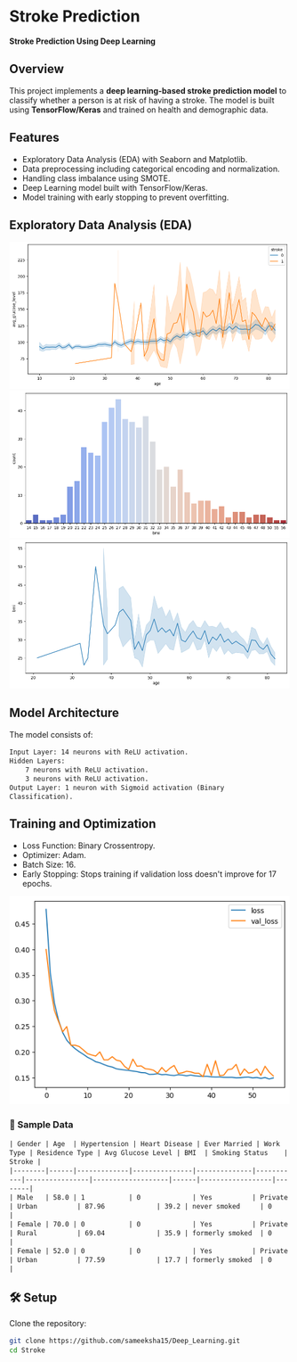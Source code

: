 # Stroke Prediction  

**Stroke Prediction Using Deep Learning**   

## Overview  
This project implements a **deep learning-based stroke prediction model** to classify whether a person is at risk of having a stroke. The model is built using **TensorFlow/Keras** and trained on health and demographic data.  

## Features 
- Exploratory Data Analysis (EDA) with Seaborn and Matplotlib.
- Data preprocessing including categorical encoding and normalization.
- Handling class imbalance using SMOTE.
- Deep Learning model built with TensorFlow/Keras.
- Model training with early stopping to prevent overfitting.

## Exploratory Data Analysis (EDA)
![EDA1](https://github.com/sameeksha15/Deep_Learning/blob/main/Stroke/Images/Untitled.png)
![EDA2](https://github.com/sameeksha15/Deep_Learning/blob/main/Stroke/Images/Untitled1.png)
![EDA3](https://github.com/sameeksha15/Deep_Learning/blob/main/Stroke/Images/Untitled2.png)

## Model Architecture

The model consists of:

    Input Layer: 14 neurons with ReLU activation.
    Hidden Layers:
        7 neurons with ReLU activation.
        3 neurons with ReLU activation.
    Output Layer: 1 neuron with Sigmoid activation (Binary Classification).

## Training and Optimization
- Loss Function: Binary Crossentropy.
- Optimizer: Adam.
- Batch Size: 16.
- Early Stopping: Stops training if validation loss doesn't improve for 17 epochs.

![ValCurve](https://github.com/sameeksha15/Deep_Learning/blob/main/Stroke/Images/curve.png)

### 📂 Sample Data  
```plaintext
| Gender | Age  | Hypertension | Heart Disease | Ever Married | Work Type | Residence Type | Avg Glucose Level | BMI  | Smoking Status    | Stroke |
|--------|------|-------------|---------------|--------------|-----------|----------------|-------------------|------|------------------|--------|
| Male   | 58.0 | 1           | 0             | Yes          | Private   | Urban          | 87.96             | 39.2 | never smoked     | 0      |
| Female | 70.0 | 0           | 0             | Yes          | Private   | Rural          | 69.04             | 35.9 | formerly smoked  | 0      |
| Female | 52.0 | 0           | 0             | Yes          | Private   | Urban          | 77.59             | 17.7 | formerly smoked  | 0      |

```
## 🛠️ Setup  

Clone the repository:  
```bash
git clone https://github.com/sameeksha15/Deep_Learning.git
cd Stroke
